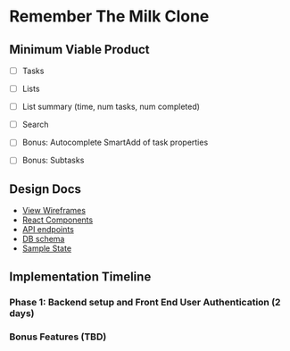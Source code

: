 # Remember The Milk Clone

## Minimum Viable Product

- [ ] Tasks
- [ ] Lists
- [ ] List summary (time, num tasks, num completed)
- [ ] Search
- [ ] Bonus: Autocomplete SmartAdd of task properties
- [ ] Bonus: Subtasks


## Design Docs
* [View Wireframes][wireframes]
* [React Components][components]
* [API endpoints][api-endpoints]
* [DB schema][schema]
* [Sample State][sample-state]

[wireframes]: docs/wireframes
[components]: docs/component-hierarchy.md
[sample-state]: docs/sample-state.md
[api-endpoints]: docs/api-endpoints.md
[schema]: docs/schema.md

## Implementation Timeline

### Phase 1: Backend setup and Front End User Authentication (2 days)

### Bonus Features (TBD)
